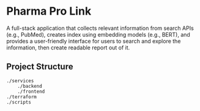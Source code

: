 # Pharma Pro Link
A full-stack application that collects relevant information from search APIs (e.g., PubMed), creates index using embedding models (e.g., BERT), and provides a user-friendly interface for users to search and explore the information, then create readable report out of it.

## Project Structure
```
./services
    ./backend
    ./frontend
./terraform
./scripts
```
